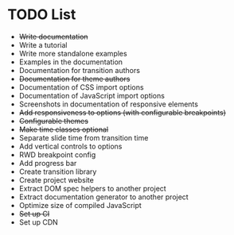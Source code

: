 # TODO List

 * ~~Write documentation~~
 * Write a tutorial
 * Write more standalone examples
 * Examples in the documentation
 * Documentation for transition authors
 * ~~Documentation for theme authors~~
 * Documentation of CSS import options
 * Documentation of JavaScript import options
 * Screenshots in documentation of responsive elements
 * ~~Add responsiveness to options (with configurable breakpoints)~~
 * ~~Configurable themes~~
 * ~~Make time classes optional~~
 * Separate slide time from transition time
 * Add vertical controls to options
 * RWD breakpoint config
 * Add progress bar
 * Create transition library
 * Create project website
 * Extract DOM spec helpers to another project
 * Extract documentation generator to another project
 * Optimize size of compiled JavaScript
 * ~~Set up CI~~
 * Set up CDN
